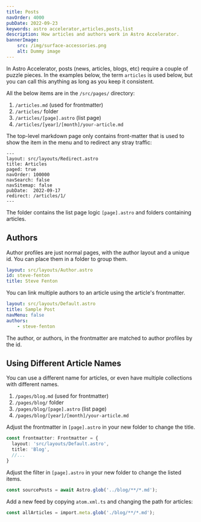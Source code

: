```yaml
---
title: Posts
navOrder: 4000
pubDate: 2022-09-23
keywords: astro accelerator,articles,posts,list
description: How articles and authors work in Astro Accelerator.
bannerImage:
    src: /img/surface-accessories.png
    alt: Dummy image
---
```


In Astro Accelerator, posts (news, articles, blogs, etc) require a couple of puzzle pieces. In the examples below, the term `articles` is used below, but you can call this anything as long as you keep it consistent.

All the below items are in the `/src/pages/` directory:

1. `/articles.md` (used for frontmatter)
2. `/articles/` folder
3. `/articles/[page].astro` (list page)
4. `/articles/[year]/[month]/your-article.md`

The top-level markdown page only contains front-matter that is used to show the item in the menu and to redirect any stray traffic:

```astro
---
layout: src/layouts/Redirect.astro
title: Articles
paged: true
navOrder: 100000
navSearch: false
navSitemap: false
pubDate:  2022-09-17
redirect: /articles/1/
---

```

The folder contains the list page logic `[page].astro` and folders containing articles.

## Authors

Author profiles are just normal pages, with the author layout and a unique id. You can place them in a folder to group them.

```yaml
layout: src/layouts/Author.astro
id: steve-fenton
title: Steve Fenton
```

You can link multiple authors to an article using the article's frontmatter.

```yaml
layout: src/layouts/Default.astro
title: Sample Post
navMenu: false
authors:
    - steve-fenton
```

The author, or authors, in the frontmatter are matched to author profiles by the id.

## Using Different Article Names

You can use a different name for articles, or even have multiple collections with different names.

1. `/pages/blog.md` (used for frontmatter)
2. `/pages/blog/` folder
3. `/pages/blog/[page].astro` (list page)
4. `/pages/blog/[year]/[month]/your-article.md`

Adjust the frontmatter in `[page].astro` in your new folder to change the title.

```typescript
const frontmatter: Frontmatter = {
  layout: 'src/layouts/Default.astro',
  title: 'Blog',
  //...
}
```

Adjust the filter in `[page].astro` in your new folder to change the listed items.

```typescript
const sourcePosts = await Astro.glob('../blog/**/*.md');
```

Add a new feed by copying `atom.xml.ts` and changing the path for articles:

```typescript
const allArticles = import.meta.glob('./blog/**/*.md');
```